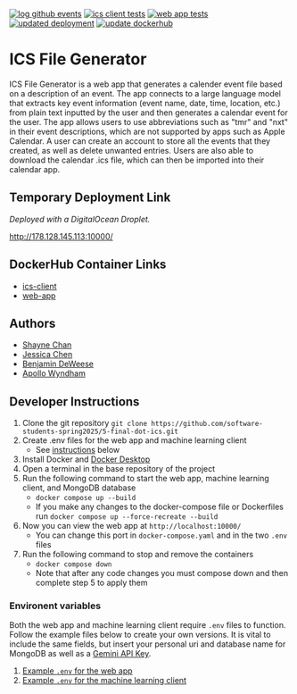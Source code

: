 [![log github events](https://github.com/software-students-spring2025/5-final-dot-ics/actions/workflows/event-logger.yml/badge.svg)](https://github.com/software-students-spring2025/5-final-dot-ics/actions/workflows/event-logger.yml)
[![ics client tests](https://github.com/software-students-spring2025/5-final-dot-ics/actions/workflows/client-tester.yml/badge.svg)](https://github.com/software-students-spring2025/5-final-dot-ics/actions/workflows/client-tester.yml)
[![web app tests](https://github.com/software-students-spring2025/5-final-dot-ics/actions/workflows/web-app-tester.yml/badge.svg)](https://github.com/software-students-spring2025/5-final-dot-ics/actions/workflows/web-app-tester.yml)
[![updated deployment](https://github.com/software-students-spring2025/5-final-dot-ics/actions/workflows/deploy.yml/badge.svg)](https://github.com/software-students-spring2025/5-final-dot-ics/actions/workflows/deploy.yml)
[![update dockerhub](https://github.com/software-students-spring2025/5-final-dot-ics/actions/workflows/docker-publish.yml/badge.svg)](https://github.com/software-students-spring2025/5-final-dot-ics/actions/workflows/docker-publish.yml)

# ICS File Generator

ICS File Generator is a web app that generates a calender event file based on a description of an event. The app connects to a large language model that extracts key event information (event name, date, time, location, etc.) from plain text inputted by the user and then generates a calendar event for the user. The app allows users to use abbreviations such as "tmr" and "nxt" in their event descriptions, which are not supported by apps such as Apple Calendar. A user can create an account to store all the events that they created, as well as delete unwanted entries. Users are also able to download the calendar .ics file, which can then be imported into their calendar app.

## Temporary Deployment Link

*Deployed with a DigitalOcean Droplet.*

http://178.128.145.113:10000/

## DockerHub Container Links

- [ics-client](https://hub.docker.com/r/bdeweesevans/ics-client)
- [web-app](https://hub.docker.com/r/bdeweesevans/web-app)

## Authors

- [Shayne Chan](https://github.com/shayne773)
- [Jessica Chen](https://github.com/jessicahc)
- [Benjamin DeWeese](https://github.com/bdeweesevans)
- [Apollo Wyndham](https://github.com/a-wyndham1)

## Developer Instructions

1. Clone the git repository
   `git clone https://github.com/software-students-spring2025/5-final-dot-ics.git`
2. Create .env files for the web app and machine learning client
   - See [instructions](#environent-variables) below
3. Install Docker and [Docker Desktop](https://www.docker.com/products/docker-desktop/)
4. Open a terminal in the base repository of the project
5. Run the following command to start the web app, machine learning client, and MongoDB database
   - `docker compose up --build`
   - If you make any changes to the docker-compose file or Dockerfiles run `docker compose up --force-recreate --build`
6. Now you can view the web app at `http://localhost:10000/`
   - You can change this port in `docker-compose.yaml` and in the two `.env` files
7. Run the following command to stop and remove the containers
   - `docker compose down`
   - Note that after any code changes you must compose down and then complete step 5 to apply them

### Environent variables

Both the web app and machine learning client require `.env` files to function. Follow the example files below to create your own versions. It is vital to include the same fields, but insert your personal uri and database name for MongoDB as well as a [Gemini API Key](https://ai.google.dev/gemini-api/docs/api-key).

1. [Example `.env` for the web app](web-app/.env.example)
2. [Example `.env` for the machine learning client](ics-client/.env.example)
